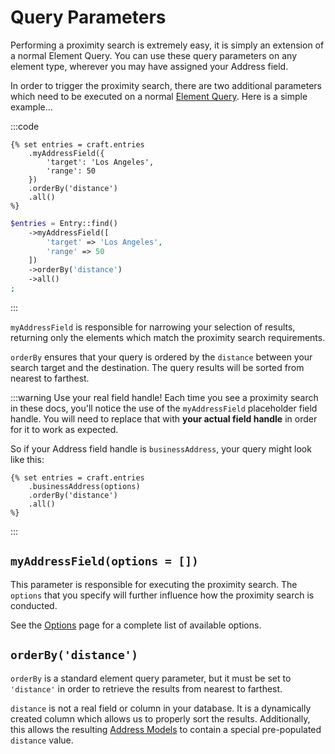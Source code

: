 # Query Parameters

Performing a proximity search is extremely easy, it is simply an extension of a normal Element Query. You can use these query parameters on any element type, wherever you may have assigned your Address field.

In order to trigger the proximity search, there are two additional parameters which need to be executed on a normal [Element Query](https://craftcms.com/docs/3.x/element-queries.html). Here is a simple example...

:::code
```twig
{% set entries = craft.entries
    .myAddressField({
        'target': 'Los Angeles',
        'range': 50
    })
    .orderBy('distance')
    .all()
%}
```
```php
$entries = Entry::find()
    ->myAddressField([
        'target' => 'Los Angeles',
        'range' => 50
    ])
    ->orderBy('distance')
    ->all()
;
```
:::

`myAddressField` is responsible for narrowing your selection of results, returning only the elements which match the proximity search requirements.

`orderBy` ensures that your query is ordered by the `distance` between your search target and the destination. The query results will be sorted from nearest to farthest.

:::warning Use your real field handle!
Each time you see a proximity search in these docs, you'll notice the use of the `myAddressField` placeholder field handle. You will need to replace that with **your actual field handle** in order for it to work as expected.

So if your Address field handle is `businessAddress`, your query might look like this:

```twig
{% set entries = craft.entries
    .businessAddress(options)
    .orderBy('distance')
    .all()
%}
``` 
:::

## `myAddressField(options = [])`

This parameter is responsible for executing the proximity search. The `options` that you specify will further influence how the proximity search is conducted.

See the [Options](/proximity-search/options/) page for a complete list of available options.

## `orderBy('distance')`

`orderBy` is a standard element query parameter, but it must be set to `'distance'` in order to retrieve the results from nearest to farthest.

`distance` is not a real field or column in your database. It is a dynamically created column which allows us to properly sort the results. Additionally, this allows the resulting [Address Models](/models/address-model/) to contain a special pre-populated `distance` value.
